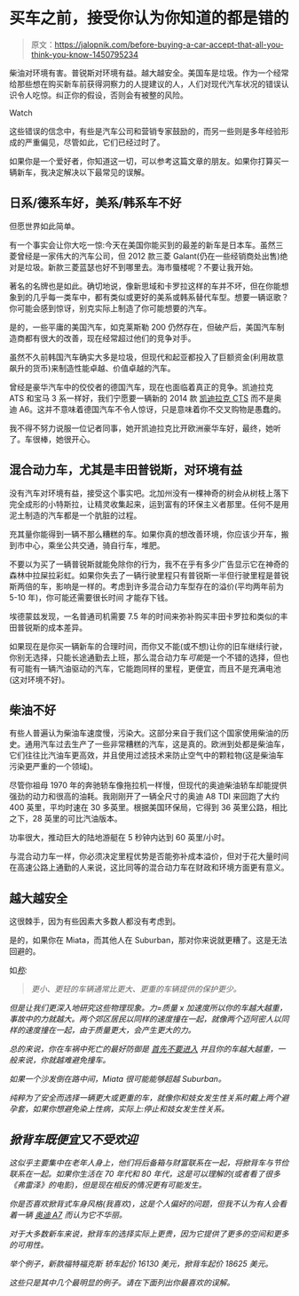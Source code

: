# 买车之前，接受你认为你知道的都是错的

> 原文：<https://jalopnik.com/before-buying-a-car-accept-that-all-you-think-you-know-1450795234>

柴油对环境有害。普锐斯对环境有益。越大越安全。美国车是垃圾。作为一个经常给那些想在购买新车前获得洞察力的人提建议的人，人们对现代汽车状况的错误认识令人吃惊。纠正你的假设，否则会有被整的风险。

Watch

这些错误的信念中，有些是汽车公司和营销专家鼓励的，而另一些则是多年经验形成的严重偏见，尽管如此，它们已经过时了。

如果你是一个爱好者，你知道这一切，可以参考这篇文章的朋友。如果你打算买一辆新车，我决定解决以下最常见的误解。

## 日系/德系车好，美系/韩系车不好

但愿世界如此简单。

有一个事实会让你大吃一惊:今天在美国你能买到的最差的新车是日本车。虽然三菱曾经是一家伟大的汽车公司，但 2012 款三菱 Galant(仍在一些经销商处出售)绝对是垃圾。新款三菱蓝瑟也好不到哪里去。海市蜃楼呢？不要让我开始。

著名的名牌也是如此。确切地说，像新思域和卡罗拉这样的车并不坏，但在你能想象到的几乎每一类车中，都有类似或更好的美系或韩系替代车型。想要一辆讴歌？你可能会感到惊讶，别克实际上制造了你可能想要的汽车。

是的，一些平庸的美国汽车，如克莱斯勒 200 仍然存在，但破产后，美国汽车制造商都有很大的改善，现在经常超过他们的竞争对手。

虽然不久前韩国汽车确实大多是垃圾，但现代和起亚都投入了巨额资金(利用故意飙升的货币)来制造性能卓越、价值卓越的汽车。

曾经是豪华汽车中的佼佼者的德国汽车，现在也面临着真正的竞争。凯迪拉克 ATS 和宝马 3 系一样好，我们宁愿要一辆新的 2014 款 [凯迪拉克 CTS](https://jalopnik.com/2014-cadillac-cts-the-jalopnik-review-1445127844) 而不是奥迪 A6。这并不意味着德国汽车不令人惊讶，只是意味着你不交叉购物是愚蠢的。

我不得不努力说服一位记者同事，她开凯迪拉克比开欧洲豪华车好，最终，她听了。车很棒，她很开心。

## 混合动力车，尤其是丰田普锐斯，对环境有益

没有汽车对环境有益，接受这个事实吧。北加州没有一棵神奇的树会从树枝上落下完全成形的小特斯拉，让精灵收集起来，运到富有的环保主义者那里。任何不是用泥土制造的汽车都是一个肮脏的过程。

充其量你能得到一辆不那么糟糕的车。如果你真的想改善环境，你应该少开车，搬到市中心，乘坐公共交通，骑自行车，堆肥。

不要以为买了一辆普锐斯就能免除你的行为，我不在乎有多少广告显示它在神奇的森林中拉屎拉彩虹。如果你失去了一辆行驶里程只有普锐斯一半但行驶里程是普锐斯两倍的车，影响是一样的。考虑到许多混合动力车型存在的溢价(平均两年前为 5-10 年)，你可能还需要很长时间 才能存下钱。

埃德蒙兹发现，一名普通司机需要 7.5 年的时间来弥补购买丰田卡罗拉和类似的丰田普锐斯的成本差异。

如果现在是你买一辆新车的合理时间，而你又不能(或不想)让你的旧车继续行驶，你别无选择，只能长途通勤去上班，那么混合动力车*可能*是一个不错的选择，但也有可能有一辆汽油驱动的汽车，它能跑同样的里程，更便宜，而且不是充满电池(这对环境不好)。

## 柴油不好

有些人普遍认为柴油车速度慢，污染大。这部分来自于我们这个国家使用柴油的历史。通用汽车过去生产了一些非常糟糕的汽车，这是真的。欧洲到处都是柴油车，它们往往比汽油车更高效，并且使用过滤技术来防止空气中的颗粒物(这是柴油车污染更严重的一个领域)。

尽管你祖母 1970 年的奔驰轿车像拖拉机一样慢，但现代的奥迪柴油轿车却能提供强劲的动力和很高的油耗。我刚刚开了一辆全尺寸的奥迪 A8 TDI 来回跑了大约 400 英里，平均时速在 30 多英里。根据美国环保局，它得到 36 英里公路，相比之下，28 英里的可比汽油版本。

功率很大，推动巨大的陆地游艇在 5 秒钟内达到 60 英里/小时。

与混合动力车一样，你必须决定里程优势是否能弥补成本溢价，但对于花大量时间在高速公路上通勤的人来说，这比同等的混合动力车在财政和环境方面更有意义。

## 越大越安全

这很棘手，因为有些因素大多数人都没有考虑到。

是的，如果你在 Miata，而其他人在 Suburban，那对你来说就更糟了。这是无法回避的。

如[*称*](http://www.iihs.org/iihs/brochures/shopping-for-a-safer-car-2013)*:*

> *更小、更轻的车辆通常比更大、更重的车辆提供的保护更少。*

*但是让我们更深入地研究这些物理现象。力=质量 x 加速度所以你的车越大越重，事故中的力就越大。两个郊区居民以同样的速度撞在一起，就像两个迈阿密人以同样的速度撞在一起，由于质量更大，会产生更大的力。*

*总的来说，你在车祸中死亡的最好防御是 [首先不要进入](https://jalopnik.com/more-proof-that-the-best-way-to-survive-a-crash-is-to-a-1450315895) 并且你的车越大越重，一般来说，你就越难避免撞车。*

*如果一个沙发倒在路中间，Miata 很可能能够超越 Suburban。*

*纯粹为了安全而选择一辆更大或更重的车，就像你和妓女发生性关系时戴上两个避孕套，如果你想避免染上性病，实际上:停止和妓女发生性关系。*

## *掀背车既便宜又不受欢迎*

*这似乎主要集中在老年人身上，他们将后备箱与财富联系在一起，将掀背车与节俭联系在一起。如果你生活在 70 年代和 80 年代，这是可以理解的(或者看了很多《弗雷泽》的电影)，但是现在相反的情况更有可能发生。*

*你是否喜欢掀背式车身风格(我喜欢)，这是个人偏好的问题，但我不认为有人会看着一辆 [奥迪 A7](https://jalopnik.com/2012-audi-a7-the-jalopnik-review-5954117) 而认为它不华丽。*

*对于大多数新车来说，掀背车的选择实际上更贵，因为它提供了更多的空间和更多的可用性。*

*举个例子，新款福特福克斯 轿车起价 16130 美元，掀背车起价 18625 美元。*

*这些只是其中几个最明显的例子。请在下面列出你最喜欢的误解。*
